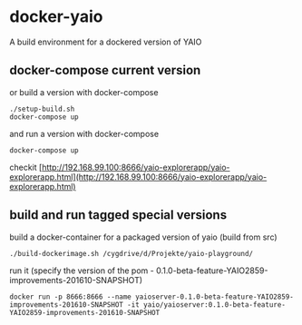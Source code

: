 # docker-yaio
A build environment for a dockered version of YAIO

## docker-compose current version
or build a version with docker-compose
    
    ./setup-build.sh
    docker-compose up

and run a version with docker-compose
    
    docker-compose up
    
checkit [http://192.168.99.100:8666/yaio-explorerapp/yaio-explorerapp.html](http://192.168.99.100:8666/yaio-explorerapp/yaio-explorerapp.html)     

## build and run tagged special versions
build a docker-container for a packaged version of yaio (build from src)

    ./build-dockerimage.sh /cygdrive/d/Projekte/yaio-playground/

run it (specify the version of the pom - 0.1.0-beta-feature-YAIO2859-improvements-201610-SNAPSHOT)
    
    docker run -p 8666:8666 --name yaioserver-0.1.0-beta-feature-YAIO2859-improvements-201610-SNAPSHOT -it yaio/yaioserver:0.1.0-beta-feature-YAIO2859-improvements-201610-SNAPSHOT